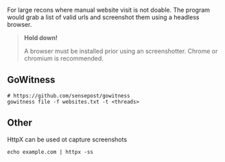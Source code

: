 For large recons where manual website visit is not doable. The program would grab a list of valid urls and screenshot them using a headless browser.

> **Hold down!**
> 
> A browser must be installed prior using an screenshotter. Chrome or chromium is recommended.

## GoWitness

```
# https://github.com/sensepost/gowitness
gowitness file -f websites.txt -t <threads> 
```

## Other

HttpX can be used ot capture screenshots

```
echo example.com | httpx -ss
```